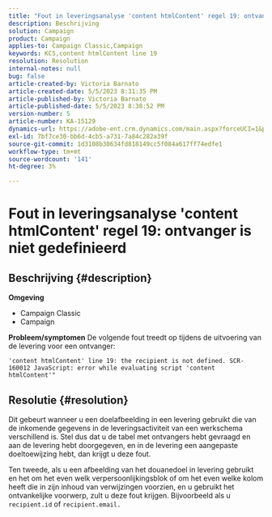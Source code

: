 ```yaml
---
title: "Fout in leveringsanalyse 'content htmlContent' regel 19: ontvanger is niet gedefinieerd"
description: Beschrijving
solution: Campaign
product: Campaign
applies-to: Campaign Classic,Campaign
keywords: KCS,content htmlContent line 19
resolution: Resolution
internal-notes: null
bug: false
article-created-by: Victoria Barnato
article-created-date: 5/5/2023 8:31:35 PM
article-published-by: Victoria Barnato
article-published-date: 5/5/2023 8:38:52 PM
version-number: 5
article-number: KA-15129
dynamics-url: https://adobe-ent.crm.dynamics.com/main.aspx?forceUCI=1&pagetype=entityrecord&etn=knowledgearticle&id=0bfdd9cf-83eb-ed11-a7c6-6045bd0065f9
exl-id: 7bf7ce30-bb6d-4cb5-a731-7a84c282a39f
source-git-commit: 1d3108b38634fd818149cc5f084a617ff74edfe1
workflow-type: tm+mt
source-wordcount: '141'
ht-degree: 3%

---
```


# Fout in leveringsanalyse &#39;content htmlContent&#39; regel 19: ontvanger is niet gedefinieerd

## Beschrijving {#description}

<b>Omgeving</b>
- Campaign Classic
- Campaign


<b>Probleem/symptomen</b>
De volgende fout treedt op tijdens de uitvoering van de levering voor een ontvanger:

`'content htmlContent' line 19: the recipient is not defined. SCR-160012 JavaScript: error while evaluating script 'content htmlContent'"`


## Resolutie {#resolution}


Dit gebeurt wanneer u een doelafbeelding in een levering gebruikt die van de inkomende gegevens in de leveringsactiviteit van een werkschema verschillend is. Stel dus dat u de tabel met ontvangers hebt gevraagd en aan de levering hebt doorgegeven, en in de levering een aangepaste doeltoewijzing hebt, dan krijgt u deze fout.

Ten tweede, als u een afbeelding van het douanedoel in levering gebruikt en het om het even welk verpersoonlijkingsblok of om het even welke kolom heeft die in zijn inhoud van verwijzingen voorzien, en u gebruikt het ontvankelijke voorwerp, zult u deze fout krijgen. Bijvoorbeeld als u `recipient.id` of `recipient.email.`
